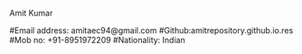   <p>Amit Kumar</p>                                                                 
  #Email address: amitaec94@gmail.com
  #Github:amitrepository.github.io.res
  #Mob no: +91-8951972209 
  #Nationality: Indian
   

